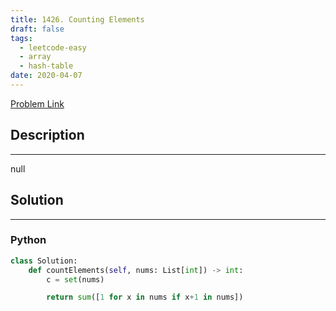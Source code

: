 ```yaml
---
title: 1426. Counting Elements
draft: false
tags: 
  - leetcode-easy
  - array
  - hash-table
date: 2020-04-07
---
```


[Problem Link](https://leetcode.com/problems/counting-elements/)

## Description

---
null

## Solution

---
### Python
``` py title='counting-elements'
class Solution:
    def countElements(self, nums: List[int]) -> int:
        c = set(nums)

        return sum([1 for x in nums if x+1 in nums])
```

